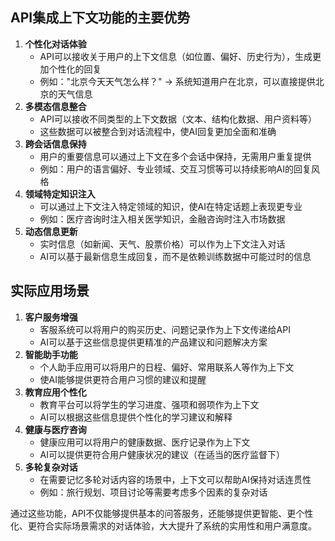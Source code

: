 ## API集成上下文功能的主要优势

1. **个性化对话体验**
   - API可以接收关于用户的上下文信息（如位置、偏好、历史行为），生成更加个性化的回复
   - 例如："北京今天天气怎么样？" → 系统知道用户在北京，可以直接提供北京的天气信息
2. **多模态信息整合**
   - API可以接收不同类型的上下文数据（文本、结构化数据、用户资料等）
   - 这些数据可以被整合到对话流程中，使AI回复更加全面和准确
3. **跨会话信息保持**
   - 用户的重要信息可以通过上下文在多个会话中保持，无需用户重复提供
   - 例如：用户的语言偏好、专业领域、交互习惯等可以持续影响AI的回复风格
4. **领域特定知识注入**
   - 可以通过上下文注入特定领域的知识，使AI在特定话题上表现更专业
   - 例如：医疗咨询时注入相关医学知识，金融咨询时注入市场数据
5. **动态信息更新**
   - 实时信息（如新闻、天气、股票价格）可以作为上下文注入对话
   - AI可以基于最新信息生成回复，而不是依赖训练数据中可能过时的信息

## 实际应用场景

1. **客户服务增强**
   - 客服系统可以将用户的购买历史、问题记录作为上下文传递给API
   - AI可以基于这些信息提供更精准的产品建议和问题解决方案
2. **智能助手功能**
   - 个人助手应用可以将用户的日程、偏好、常用联系人等作为上下文
   - 使AI能够提供更符合用户习惯的建议和提醒
3. **教育应用个性化**
   - 教育平台可以将学生的学习进度、强项和弱项作为上下文
   - AI可以根据这些信息提供个性化的学习建议和解释
4. **健康与医疗咨询**
   - 健康应用可以将用户的健康数据、医疗记录作为上下文
   - AI可以提供更符合用户健康状况的建议（在适当的医疗监督下）
5. **多轮复杂对话**
   - 在需要记忆多轮对话内容的场景中，上下文可以帮助AI保持对话连贯性
   - 例如：旅行规划、项目讨论等需要考虑多个因素的复杂对话

通过这些功能，API不仅能够提供基本的问答服务，还能够提供更智能、更个性化、更符合实际场景需求的对话体验，大大提升了系统的实用性和用户满意度。